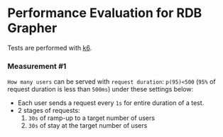 # Performance Evaluation for RDB Grapher

Tests are performed with [k6](https://k6.io).

### Measurement #1

`How many users` can be served with `request duration`: `p(95)<500` (`95%` of request duration is less than `500ms`) under these settings below:

- Each user sends a request every `1s` for entire duration of a test.
- 2 stages of requests:
  1. `30s` of ramp-up to a target number of users
  2. `30s` of stay at the target number of users
